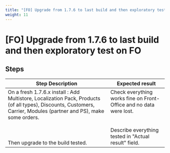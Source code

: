 ```yaml
---
title: "[FO] Upgrade from 1.7.6 to last build and then exploratory test on FO"
weight: 11
---
```


# [FO] Upgrade from 1.7.6 to last build and then exploratory test on FO
## Steps
| Step Description | Expected result |
| ----- | ----- |
| On a fresh 1.7.6.x install : Add Multistore, Localization Pack, Products (of all types), Discounts, Customers, Carrier, Modules (partner and PS), make some orders.<br><br> <br><br>Then upgrade to the build tested. | Check everything works fine on Front-Office and no data were lost.<br><br><br>Describe everything tested in "Actual result" field. |
